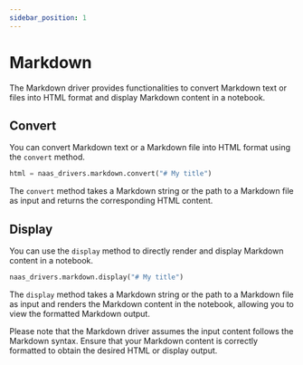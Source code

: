 ```yaml
---
sidebar_position: 1
---
```


# Markdown

The Markdown driver provides functionalities to convert Markdown text or files into HTML format and display Markdown content in a notebook.

## Convert

You can convert Markdown text or a Markdown file into HTML format using the `convert` method.

```python
html = naas_drivers.markdown.convert("# My title")
```

The `convert` method takes a Markdown string or the path to a Markdown file as input and returns the corresponding HTML content.

## Display

You can use the `display` method to directly render and display Markdown content in a notebook.

```python
naas_drivers.markdown.display("# My title")
```

The `display` method takes a Markdown string or the path to a Markdown file as input and renders the Markdown content in the notebook, allowing you to view the formatted Markdown output.

Please note that the Markdown driver assumes the input content follows the Markdown syntax. Ensure that your Markdown content is correctly formatted to obtain the desired HTML or display output.

